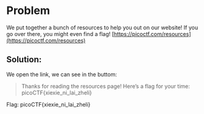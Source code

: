 # Problem
We put together a bunch of resources to help you out on our website! If you go over there, you might even find a flag! [https://picoctf.com/resources](https://picoctf.com/resources)

## Solution:

We open the link, we can see in the buttom:

> Thanks for reading the resources page! Here’s a flag for your time: picoCTF{xiexie_ni_lai_zheli}

Flag: picoCTF{xiexie_ni_lai_zheli}
